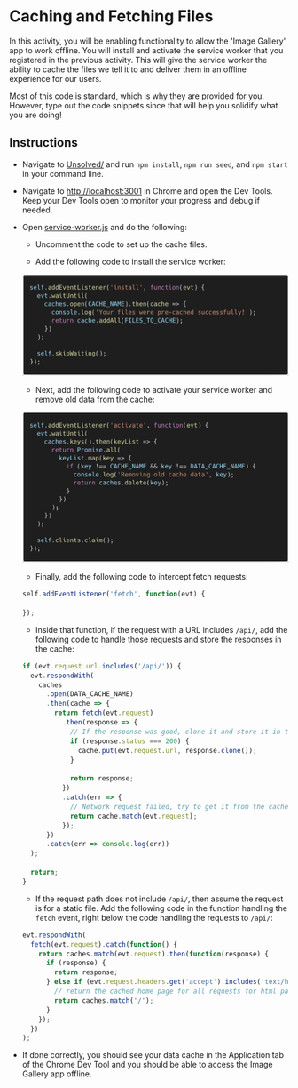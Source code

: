 # Caching and Fetching Files

In this activity, you will be enabling functionality to allow the 'Image Gallery' app to work offline. You will install and activate the service worker that you registered in the previous activity. This will give the service worker the ability to cache the files we tell it to and deliver them in an offline experience for our users. 

Most of this code is standard, which is why they are provided for you. However, type out the code snippets since that will help you solidify what you are doing!

## Instructions

* Navigate to [Unsolved/](Unsolved/) and run `npm install`, `npm run seed`, and `npm start` in your command line.

* Navigate to <http://localhost:3001> in Chrome and open the Dev Tools. Keep your Dev Tools open to monitor your progress and debug if needed.

* Open [service-worker.js](Unsolved/public/service-worker.js) and do the following:

  * Uncomment the code to set up the cache files.

  * Add the following code to install the service worker:

  ![Install service worker](Images/install-code.png)

  * Next, add the following code to activate your service worker and remove old data from the cache:

  ![Activate service worker](Images/activate-code.png)

  * Finally, add the following code to intercept fetch requests:

  ```js
  self.addEventListener('fetch', function(evt) {
  
  });
  ```

  * Inside that function, if the request with a URL includes `/api/`, add the following code to handle those requests and store the responses in the cache:

  ```js
  if (evt.request.url.includes('/api/')) {
    evt.respondWith(
      caches
        .open(DATA_CACHE_NAME)
        .then(cache => {
          return fetch(evt.request)
            .then(response => {
              // If the response was good, clone it and store it in the cache.
              if (response.status === 200) {
                cache.put(evt.request.url, response.clone());
              }

              return response;
            })
            .catch(err => {
              // Network request failed, try to get it from the cache.
              return cache.match(evt.request);
            });
        })
        .catch(err => console.log(err))
    );

    return;
  }
  ```

  * If the request path does not include `/api/`, then assume the request is for a static file. Add the following code in the function handling the `fetch` event, right below the code handling the requests to `/api/`:

  ```js
  evt.respondWith(
    fetch(evt.request).catch(function() {
      return caches.match(evt.request).then(function(response) {
        if (response) {
          return response;
        } else if (evt.request.headers.get('accept').includes('text/html')) {
          // return the cached home page for all requests for html pages
          return caches.match('/');
        }
      });
    })
  );
  ```

* If done correctly, you should see your data cache in the Application tab of the Chrome Dev Tool and you should be able to access the Image Gallery app offline.